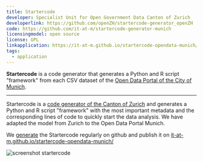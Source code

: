 ```yaml
---
title: Startercode
developer: Specialist Unit for Open Government Data Canton of Zurich
developerlink: https://github.com/openZH/startercode-generator_openZH
code: https://github.com/it-at-m/startercode-generator-munich
licensingmodel: open source
license: GPL
linkapplication: https://it-at-m.github.io/startercode-opendata-munich/
tags:
  - application
---
```


**Startercode** is a code generator that generates a Python and R script "framework" from each CSV dataset of the [Open Data Portal of the City of Munich](https://opendata.muenchen.de/).

---

Startercode is a [code generator of the Canton of Zurich](https://github.com/openZH/startercode-generator_openZH) and generates a Python and R script "framework" with the most important metadata and the corresponding lines of code to quickly start the data analysis.
We have adapted the model from Zurich to the Open Data Portal Munich.

We [generate](https://github.com/it-at-m/startercode-generator-munich) the Startercode regularly on github and publish it on [it-at-m.github.io/startercode-opendata-munich/](https://it-at-m.github.io/startercode-opendata-munich/)

![screenshot startercode](/inhouse/screenshot-startercode.jpg)
